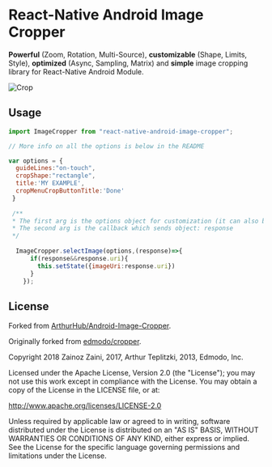 React-Native Android Image Cropper
=======

**Powerful** (Zoom, Rotation, Multi-Source), **customizable** (Shape, Limits, Style), **optimized** (Async, Sampling, Matrix) and **simple** image cropping library for React-Native Android Module.

![Crop](https://github.com/zainozzaini/react-native-android-image-cropper/blob/master/rn-android-crop-image.gif?raw=true)

## Usage
```javascript
import ImageCropper from "react-native-android-image-cropper";

// More info on all the options is below in the README

var options = {
  guideLines:"on-touch",
  cropShape:"rectangle",
  title:'MY EXAMPLE',
  cropMenuCropButtonTitle:'Done'
 }
 
 /**
 * The first arg is the options object for customization (it can also be null or omitted for default options),
 * The second arg is the callback which sends object: response 
 */
 
  ImageCropper.selectImage(options,(response)=>{
      if(response&&response.uri){
        this.setState({imageUri:response.uri})
      }
    });

```


## License

Forked from [ArthurHub/Android-Image-Cropper](https://github.com/ArthurHub/Android-Image-Cropper).

Originally forked from [edmodo/cropper](https://github.com/edmodo/cropper).

Copyright 2018 Zainoz Zaini, 2017, Arthur Teplitzki, 2013, Edmodo, Inc.

Licensed under the Apache License, Version 2.0 (the "License"); you may not use this work except in compliance with the   License.
You may obtain a copy of the License in the LICENSE file, or at:

  http://www.apache.org/licenses/LICENSE-2.0

Unless required by applicable law or agreed to in writing, software distributed under the License is distributed on an "AS   IS" BASIS, WITHOUT WARRANTIES OR CONDITIONS OF ANY KIND, either express or implied. See the License for the specific language governing permissions and limitations under the License.